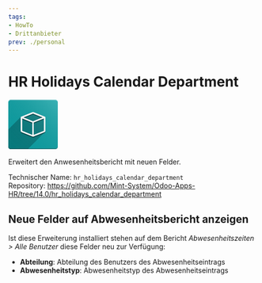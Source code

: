 ```yaml
---
tags:
- HowTo
- Drittanbieter
prev: ./personal
---
```

# HR Holidays Calendar Department
![icon_oms_box](assets/icon_oms_box.png)

Erweitert den Anwesenheitsbericht mit neuen Felder.

Technischer Name: `hr_holidays_calendar_department`\
Repository: <https://github.com/Mint-System/Odoo-Apps-HR/tree/14.0/hr_holidays_calendar_department>

## Neue Felder auf Abwesenheitsbericht anzeigen

Ist diese Erweiterung installiert stehen auf dem Bericht *Abwesenheitszeiten > Alle Benutzer* diese Felder neu zur Verfügung:
* **Abteilung**: Abteilung des Benutzers des Abwesenheitseintrags
* **Abwesenheitstyp**: Abwesenheitstyp des Abwesenheitseintrags
